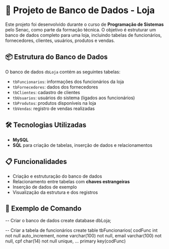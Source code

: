# 🛒 Projeto de Banco de Dados - Loja

Este projeto foi desenvolvido durante o curso de **Programação de Sistemas** pelo Senac, como parte da formação técnica. O objetivo é estruturar um banco de dados completo para uma loja, incluindo tabelas de funcionários, fornecedores, clientes, usuários, produtos e vendas.

## 📦 Estrutura do Banco de Dados

O banco de dados `dbLoja` contém as seguintes tabelas:

- `tbFuncionarios`: informações dos funcionários da loja
- `tbFornecedores`: dados dos fornecedores
- `tbClientes`: cadastro de clientes
- `tbUsuarios`: usuários do sistema (ligados aos funcionários)
- `tbProdutos`: produtos disponíveis na loja
- `tbVendas`: registro de vendas realizadas

## 🛠️ Tecnologias Utilizadas

- **MySQL**
- **SQL** para criação de tabelas, inserção de dados e relacionamentos

## 📋 Funcionalidades

- Criação e estruturação do banco de dados
- Relacionamento entre tabelas com **chaves estrangeiras**
- Inserção de dados de exemplo
- Visualização da estrutura e dos registros

## 📌 Exemplo de Comando


-- Criar o banco de dados
create database dbLoja;

-- Criar a tabela de funcionários
create table tbFuncionarios(
  codFunc int not null auto_increment,
  nome varchar(100) not null,
  email varchar(100) not null,
  cpf char(14) not null unique,
  ...
  primary key(codFunc)

